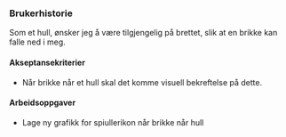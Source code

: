 ### Brukerhistorie
Som et hull, ønsker jeg å være tilgjengelig på brettet, slik at en brikke kan falle ned i meg.

#### Akseptansekriterier
- Når brikke når et hull skal det komme visuell bekreftelse på dette.

#### Arbeidsoppgaver
- Lage ny grafikk for spiullerikon når brikke når hull